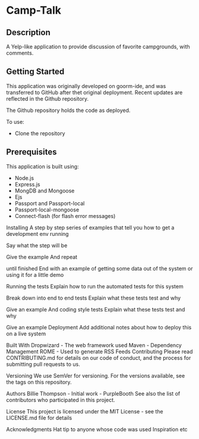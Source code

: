 # Camp-Talk

## Description

A Yelp-like application to provide discussion of favorite campgrounds, with comments.

## Getting Started

This application was originally developed on goorm-ide, and was transferred to GitHub after thet original deployment. Recent updates are reflected in the Github repository.

The Github repository holds the code as deployed.

To use:

- Clone the repository

## Prerequisites

This application is built using:

- Node.js
- Express.js
- MongDB and Mongoose
- Ejs
- Passport and Passport-local
- Passport-local-mongoose
- Connect-flash (for flash error messages)

Installing
A step by step series of examples that tell you how to get a development env running

Say what the step will be

Give the example
And repeat

until finished
End with an example of getting some data out of the system or using it for a little demo

Running the tests
Explain how to run the automated tests for this system

Break down into end to end tests
Explain what these tests test and why

Give an example
And coding style tests
Explain what these tests test and why

Give an example
Deployment
Add additional notes about how to deploy this on a live system

Built With
Dropwizard - The web framework used
Maven - Dependency Management
ROME - Used to generate RSS Feeds
Contributing
Please read CONTRIBUTING.md for details on our code of conduct, and the process for submitting pull requests to us.

Versioning
We use SemVer for versioning. For the versions available, see the tags on this repository.

Authors
Billie Thompson - Initial work - PurpleBooth
See also the list of contributors who participated in this project.

License
This project is licensed under the MIT License - see the LICENSE.md file for details

Acknowledgments
Hat tip to anyone whose code was used
Inspiration
etc
